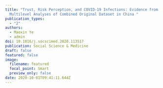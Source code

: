 ```yaml
---
title: "Trust, Risk Perception, and COVID-19 Infections: Evidence from
  Multilevel Analyses of Combined Original Dataset in China "
publication_types:
  - "2"
authors:
  - Maoxin Ye
  - admin
doi: 10.1016/j.socscimed.2020.113517
publication: Social Science & Medicine
draft: false
featured: false
image:
  filename: featured
  focal_point: Smart
  preview_only: false
date: 2020-10-01T09:41:11.644Z
---
```

